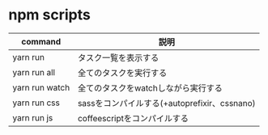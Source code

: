 # npm scripts
command|説明
---|---
yarn run|タスク一覧を表示する
yarn run all|全てのタスクを実行する
yarn run watch|全てのタスクをwatchしながら実行する
yarn run css|sassをコンパイルする(+autoprefixir、cssnano)
yarn run js|coffeescriptをコンパイルする